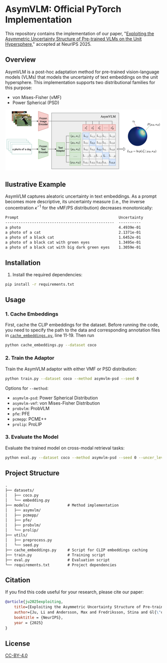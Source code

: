 # AsymVLM: Official PyTorch Implementation

This repository contains the implementation of our paper, "[Exploiting the Asymmetric Uncertainty Structure of Pre-trained VLMs on the Unit Hypersphere](https://neurips.cc/virtual/2025/poster/116582)," accepted at NeurIPS 2025.

## Overview
AsymVLM is a post-hoc adaptation method for pre-trained vision-language models (VLMs) that models the uncertainty of text embeddings on the unit hypersphere. This implementation supports two distributional families for this purpose:
- von Mises-Fisher (vMF)
- Power Spherical (PSD)

![Demonstration](assets/diagram.png)

## llustrative Example
AsymVLM captures aleatoric uncertainty in text embeddings. As a prompt becomes more descriptive, its uncertainty measure (i.e., the inverse concentration $\kappa^{-1}$ for the vMF/PS distribution) decreases monotonically:
```
Prompt                                             Uncertainty
-------------------------------------------------  ----------
a photo                                            4.4939e-01
a photo of a cat                                   2.1371e-01
a photo of a black cat                             1.6452e-01
a photo of a black cat with green eyes             1.3495e-01
a photo of a black cat with big dark green eyes    1.3059e-01
```

## Installation

1. Install the required dependencies:
```sh
pip install -r requirements.txt
```

## Usage

### 1. Cache Embeddings

First, cache the CLIP embeddings for the dataset. Before running the code, you need to specify the path to the data and corresponding annotation files
in [`cache_embeddings.py`](cache_embeddings.py), line 11-19. Then run
```sh
python cache_embeddings.py --dataset coco
```

### 2. Train the Adaptor

Train the AsymVLM adaptor with either VMF or PSD distribution:

```sh
python train.py --dataset coco --method asymvlm-psd --seed 0
```

Options for `--method`:
- `asymvlm-psd`: Power Spherical Distribution
- `asymvlm-vmf`: von Mises-Fisher Distribution
- `probvlm`: ProbVLM
- `pfe`: PFE
- `pcmepp`: PCME++
- `prolip`: ProLIP

### 3. Evaluate the Model

Evaluate the trained model on cross-modal retrieval tasks:

```sh
python eval.py --dataset coco --method asymvlm-psd --seed 0 --uncer_levels 10
```

## Project Structure

```
.
├── datasets/
│   ├── coco.py
│   └── embedding.py
├── models/                 # Method implementation
│   ├── asymvlm/
│   ├── pcmepp/
│   ├── pfe/
│   ├── probvlm/
│   └── prolip/
├── utils/
│   ├── preprocess.py
│   └── seed.py
├── cache_embeddings.py     # Script for CLIP embeddings caching
├── train.py                # Training script
├── eval.py                 # Evaluation script
└── requirements.txt        # Project dependencies
```

## Citation

If you find this code useful for your research, please cite our paper:

```bibtex
@article{ju2025exploiting,
    title={Exploiting the Asymmetric Uncertainty Structure of Pre-trained VLMs on the Unit Hypersphere},
    author={Ju, Li and Andersson, Max and Fredriksson, Stina and Gl{\"o}ckner, Edward and Hellander, Andreas and Vats, Ekta and Singh, Prashant},
    booktitle = {NeurIPS},
    year = {2025}
}
```

## License
[CC-BY-4.0](LICENSE.md)
